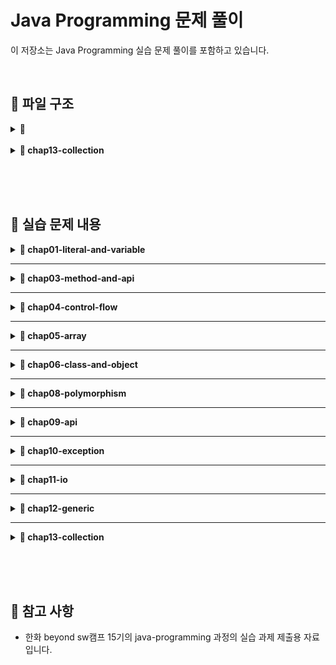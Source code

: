 # Java Programming 문제 풀이

이 저장소는 Java Programming 실습 문제 풀이를 포함하고 있습니다.

<br>

## 📂 파일 구조

<details>
<summary><strong>📂 </strong></summary>

<br>

<details>
<summary><strong>📂 chap01-literal-and-variable </strong></summary>
  
```
📂 chap01-literal-and-variable
 ├── 📂 level01.basic
 │   ├── Application1.java
 │   ├── Application2.java
 └── 📂 level02.normal
     ├── Application1.java
     └── Application2.java
```

</details>

<br>

<details>
<summary><strong>📂 chap03-method-and-api </strong></summary>

```
📂 chap03-method-and-api
 ├── 📂 level01.basic
 │   ├── Calculator.java
 │   └── Application.java
 └── 📂 level02.normal
     ├── RandomMaker.java
     └── Application.java
```

</details>

<br>

<details>
<summary><strong>📂 chap04-control-flow </strong></summary>
 
```
📂 chap04-control-flow
 ├── 📂 section01
 │   ├── 📂 level02.normal
 │   │   ├── Application1.java
 │   │   └── Application2.java
 │   ├── 📂 level03.hard
 │   │   ├── Application1.java
 │   │   └── Application2.java
 │   └── 📂 level04.advanced
 │       ├── Application1.java
 │       └── Application2.java
 └── 📂 section02
     ├── 📂 level02.normal
     │   ├── Application1.java
     │   ├── Application2.java
     │   └── Application3.java
     ├── 📂 level03.hard
     │   ├── Application1.java
     │   ├── Application2.java
     │   └── Application3.java
     └── 📂 level04.advanced
         └── Application1.java
```

</details>


<br>

<details>
<summary><strong>📂 chap05-array </strong></summary>
 
```
📂 chap05-array
 ├── 📂 section01.array
 │   ├── 📂 level02.normal
 │   │   ├── Application1.java
 │   │   └── Application2.java
 │   ├── 📂 level03.hard
 │   │   └── Application1.java
 │   └── 📂 level04.advanced
 │       ├── Application1.java
 │       └── Application2.java
 └── 📂 section02.demensional_array
     └── 📂 level03.hard
         └── Application1.java
```

</details>

<br>


<details>
<summary><strong>📂 chap06-class-and-object </strong></summary>
 
```

📂 chap06-class-and-object
 ├── 📂 level01.basic
 │   ├── 📂 student.model.dto
 │   │   └── StudentDTO.java
 │   └── 📂 student.run
 │       └── Application.java
 └── 📂 level02.normal
     ├── 📂 book.model.dto
     │   └── bookDTO.java
     └── 📂 book.run
         └── Application.java
```

</details>

<br>


<details>
<summary><strong>📂 chap08-polymorphism </strong></summary>
 
```

📂 chap08-polymorphism
 └── 📂 level01.basic
     ├── Shape.java
     ├── ShapeManager.java
     ├── Resizable.java
     ├── Circle.java
     ├── Rectangle.java
     ├── Triangle.java
     └── Application.java
```

</details>


<br>

<details>
<summary><strong>📂 chap09-api </strong></summary>
 
```

📂 chap09-api
 └── 📂 level01.basic
     ├── Application1.java
     └── Application2.java
```
</details>

<br>

<details>
<summary><strong>📂 chap10-exception </strong></summary>
 
```

📂 chap10-exception
 ├── 📂 level01.basic
 │   └── Application1.java
 └── 📂 level02.normal
     └── Application2.java
```

</details>

<br>

<details>
<summary><strong>📂 chap11-io </strong></summary>
 
```

📂 chap11-io
 ├── 📂 level01.basic
 │   ├── Application1.java
 │   └── Application2.java
 └── 📂 level02.normal
     └── Application.java
```

</details>


<br>

<details>
<summary><strong>📂 chap12-generic </strong></summary>
 
```

📂 chap12-generic
 └── 📂 level01.basic
     ├── Application1.java
     └── Application2.java
```

</details>

</details>


<br>

<details>
<summary><strong>📂 chap13-collection </strong></summary>
 
```

📂 chap13-collection
 └── 📂 level01.basic
     ├── Application1.java
     ├── Application2.java
     ├── Application3.java
     ├── Application4.java
     ├── Application5.java
     └── Application6.java
```

</details>

</details>






<br><br><br>

## 📄 실습 문제 내용


<details>
<summary><strong>📁 chap01-literal-and-variable</strong></summary>


<details>
<summary><strong>📂 - Level 01 - Basic</strong></summary>

**📌 문제 개요**

- **패키지:** `com.meowdule.level01.basic`
- **구현 클래스:**
  - `Application1.java`
    - 두 개의 정수를 선언하여 사칙연산을 수행하고 결과 출력
  - `Application2.java`
    - 사각형의 넓이와 둘레를 계산하여 출력
<details>
<summary>🛠 실행 예시</summary>

```
-- 출력 예시 - Application1 --
더하기 결과  : 50
빼기 결과 : -10
곱하기 결과 : 600
나누기한 몫 : 0
나누기한 나머지 : 20
```
```
-- 출력 예시 - Application2 --
면적 : 455.0
둘레 : 97.8
```

</details>

</details>

<br>

<details>

<summary><strong>📂 - Level 02 - Normal</strong></summary>

**📌 문제 개요**

- **패키지:** `com.meowdule.level02.normal`
- **구현 클래스:**
  - `Application1.java`
    - 문자 'a'의 유니코드 값을 출력
  - `Application2.java`
    - 국어, 수학, 영어 점수를 저장하고 총점과 평균을 정수로 변환하여 출력
<details>
<summary>🛠 실행 예시</summary>

```
-- 출력 예시 - Application1 --
문자 a의 unicode : 97
```
```
-- 출력 예시 - Application1 --
총점 : 201
평균 : 67
```

</details>

</details>



</details>

---


<details>
<summary><strong>📁 chap03-method-and-api</strong></summary>


<details>
<summary><strong>📂 - Level 01 - Basic</strong></summary>

**📌 문제 개요**

- **패키지:** `com.greedy.level01.basic`
- **구현 클래스:**
  - `Calculator.java`
    - `checkMethod()`: 메서드 호출 확인용
    - `sum1to10()`: 1부터 10까지의 합 반환
    - `checkMaxNumber(a, b)`: 두 수 중 큰 값 출력
    - `sumTwoNumber(a, b)`: 두 수의 합 반환
    - `minusTwoNumber(a, b)`: 두 수의 차 반환
  - `Application.java`
    - `main()`: `Calculator`의 모든 메서드를 호출하여 결과 출력

📄 **[문제 PDF 보기](pdf/chap03-method-and-api-practice-quiestion.com.greedy.level01.basic.pdf)**

<details>
<summary>🛠 실행 예시</summary>

```
메소드 호출 확인
1부터 10까지의 합 : 55
두 수 중 큰 수는 20이다.
10과 20의 합은 : 30
10과 5의 차는 : 5
```

</details>

</details>

<br>

<details>
<summary><strong>📂 - Level 02 - Normal</strong></summary>

**📌 문제 개요**

- **패키지:** `com.greedy.level02.normal`
- **구현 클래스:**
  - `RandomMaker.java`
    - `randomNumber(min, max)`: 최소값~최대값 범위의 난수 반환
    - `randomUpperAlphabet(length)`: 랜덤 대문자 문자열 반환
    - `rockPaperScissors()`: 가위, 바위, 보 중 하나 반환
    - `tossCoin()`: 동전 앞면 또는 뒷면 반환
  - `Application.java`
    - `main()`: `RandomMaker`의 모든 메서드를 호출하여 결과 출력

📄 **[문제 PDF 보기](pdf/chap03-method-and-api-practice-quiestion.com.greedy.level02.normal.pdf)**

<details>
<summary>🛠 실행 예시:</summary>

```
-35
SLDIBMELEA
가위
앞면
```
</details>

</details>



</details>

---

<details>
<summary><strong>📁 chap04-control-flow</strong></summary>

<details>
<summary><strong>📂 - section01.conditional</strong></summary>

<details>
<summary><strong>📂 - - Level 02 - Normal</strong></summary>

**📌 문제 개요**

- **패키지:** `com.meowdule.section01.conditional.level02.normal`
- **구현 클래스:**
  - `Application1.java`
    - 1~10 사이의 정수 입력 후 홀짝 판별
  - `Application2.java`
    - BMI(신체질량지수) 계산 후 결과 출력

<details>
<summary>🛠 실행 예시</summary>

```
-- 출력 예시 - Applicatoin1 --
1 ~ 10 사이 홀수의 경우 "홀수다."
1 ~ 10 사이 짝수의 경우 "짝수다."

단 1 ~ 10 이외의 정수의 경우 "반드시 1~10 사이의 정수를 입력해야 합니다."
```
```
-- 출력 예시 - Applicatoin2 --
저체중(20 미만)인 경우 "당신은 저체중 입니다.",
정상체중(20이상 25미만)인 경우 "당신은 정상체중 입니다.",
과제충(25이상 30미만)인 경우 "당신은 과체중 입니다.",
비만(30이상)인 경우 "당신은 비만 입니다."
```

</details>



</details>

<br>

<details>
<summary><strong>📂 - - Level 03 - Hard</strong></summary>

**📌 문제 개요**

- **패키지:** `com.meowdule.section01.conditional.level03.Hard`
- **구현 클래스:**
  - `Application1.java`
    - 두 개의 정수와 연산 기호를 입력받아 연산 수행
  - `Application2.java`
    - 입력한 과일 이름에 따른 가격 출력

<details>
<summary>🛠 실행 예시</summary>

```
-- 출력 예시 - Applicatoin1 --
4 + 3 = 7

단, 준비된 연산기호 외의 문자를 입력하는 경우 "입력하신 연산은 없습니다. 프로그램을 종료합니다."
```
```
-- 출력 예시 - Applicatoin2 --
바나나의 가격은 3000원 입니다.

단, 목록에 없는 과일을 입력 시 "준비된 상품이 없습니다."
```

</details>

</details>

<br>

<details>
<summary><strong>📂 - - Level 04 - Advanced</strong></summary>

**📌 문제 개요**

- **패키지:** `com.meowdule.section01.conditional.level04.Advanced`
- **구현 클래스:**
  - `Application1.java`
    - 3과목 점수를 입력받아 합격 여부 판단 및 이유 출력
  - `Application2.java`
    - 영업사원의 급여 계산 프로그램 구현

<details>
<summary>🛠 실행 예시</summary>

```
-- 출력 예시 - Applicatoin1 --
평균 점수 미달로 불합격입니다.
영어 점수 미달로 불합격입니다.
수학 점수 미달로 불합격입니다.
```
```
-- 출력 예시 - Applicatoin2 --
======================
매출액 : 20000000
보너스율 : 1%
월 급여 : 3000000
보너스 금액 : 200000
======================
총 급여 : 3200000
```

</details>

</details>

</details>

<br>

<details>
<summary><strong>📂 - section02.looping_and_branching</strong></summary>

<details>
<summary><strong>📂 - - Level 02 - Normal</strong></summary>

**📌 문제 개요**

- **패키지:** `com.meowdule.section02.looping_and_branching.level02.Normal`
- **구현 클래스:**
  - `Application1.java`
    - 입력된 문자열을 한 글자씩 출력
  - `Application2.java`
    - 알파벳 'a'부터 'z'까지 차례로 출력
  - `Application3.java`
    - 정수를 입력받아 홀짝에 따라 '수박수박' 패턴 출력

<details>
<summary>🛠 실행 예시</summary>

```
-- 출력 예시 - Applicatoin1 --
0 : a
1 : p
2 : p
3 : l
4 : e
```
```
-- 출력 예시 - Applicatoin2 --
abcdefghijklmnopqrstuvwxyz
```
```
-- 출력 예시 - Applicatoin2 --
수박수박수
```

</details>

</details>

<br>

<details>
<summary><strong>📂 - - Level 03 - Hard</strong></summary>

**📌 문제 개요**

- **패키지:** `com.meowdule.section02.looping_and_branching.level03.Hard`
- **구현 클래스:**
  - `Application1.java`
    - 입력한 정수가 소수인지 판별
  - `Application2.java`
    - 1~100 사이 난수 맞추기 게임 구현
  - `Application3.java`
    - 문자열과 검색할 문자 입력 후 해당 문자의 개수 출력

<details>
<summary>🛠 실행 예시</summary>

```
-- 출력 예시 - Applicatoin1 --
소수인 경우 "소수다."
소수가 아닌 경우 "소수가 아니다."

단, 2보다 큰 정수가 아닌 경우 "잘못 입력하셨습니다. 다시 입력하세요."
```
```
-- 출력 예시 - Applicatoin2 --
정수를 입력하세요 : 5
입력하신 정수보다 작습니다.
정수를 입력하세요 : 3
입력하신 정수보다 큽니다.
정수를 입력하세요 : 4
정답입니다. 3회만에 정답을 맞추셨습니다.
```
```
-- 출력 예시 - Applicatoin2 --
포함된 갯수 : 2개

단, 문자열에 영문자가 아닌 문자가 섞여 있는 경우에는
    검색할 문자를 입력받지 않고 "영문자가 아닌 문자가 포함되어 있습니다."
```

</details>


</details>

<br>

<details>
<summary><strong>📂 - - Level 04 - Advanced</strong></summary>

**📌 문제 개요**

- **패키지:** `com.meowdule.section02.looping_and_branching.level04.Advanced`
- **구현 클래스:**
  - `Application1.java`
    - 시저 암호 알고리즘 구현
      - 어떤 문장의 각 알파벳을 일정한 거리만큼 밀어서 다른 알파벳으로 바꾸는 암호화 방식을 시저 암호라고 합니다.

<details>
<summary>🛠 실행 예시</summary>

```
-- 출력 예시 - Applicatoin1 --
e F d
```


</details>

</details>

</details>

</details>

---

<details>
<summary><strong>📁 chap05-array</strong></summary>

<details>
<summary><strong>📂 - section01.array</strong></summary>

<details>
<summary><strong>📂 - - Level 02 - Normal</strong></summary>

**📌 문제 개요**

- **패키지:** `com.meowdule.section01.array.level02.normal`
- **구현 클래스:**
  - `Application1.java`
    - 문자열을 입력받아 문자 배열로 변환한 후 특정 문자의 개수를 찾는 프로그램
  - `Application2.java`
    - 주민등록번호를 입력받아 성별 자리 이후부터 *로 마스킹하는 프로그램

<details>
<summary>🛠 실행 예시</summary>

```
-- 출력 예시 - Applicatoin1 --
문자열을 하나 입력하세요 : helloworld 
검색할 문자를 입력하세요 : l 
입력하신 문자열 helloworld에서 찾으시는 문자 l은 3개 입니다.
```
```
-- 출력 예시 - Applicatoin2 --
주민등록번호를 입력하세요 : 990101-1234567 
990101-1******
```

</details>



</details>

<br>

<details>
<summary><strong>📂 - - Level 03 - Hard</strong></summary>

**📌 문제 개요**

- **패키지:** `com.meowule.section01.array.level03.hard`
- **구현 클래스:**
  - `Application1.java`
    - 홀수인 양의 정수를 입력받아 배열을 할당하고 대칭 형태의 값을 저장 후 출력

<details>
<summary>🛠 실행 예시</summary>

```
-- 출력 예시 - Applicatoin1 --
홀수인 양의 정수를 입력하세요 : 7 
1 2 3 4 3 2 1

단, 홀수가 아닌 수를 입력할 경우 "양수 혹은 홀수만 입력해야 합니다."
```
```
-- 출력 예시 - Applicatoin2 --

```

</details>

</details>

<br>

<details>
<summary><strong>📂 - - Level 04 - Advanced</strong></summary>

**📌 문제 개요**

- **패키지:** `com.meowdule.section01.array.level04.advanced`
- **구현 클래스:**
  - `Application1.java`
    - 중복되지 않는 1~45 사이의 랜덤한 6개 숫자를 생성하고 정렬하여 출력하는 로또 번호 생성기
  - `Application2.java`
    - 숫자 야구게임 구현 (4자리 중복 없는 숫자를 맞추는 게임)

<details>
<summary>🛠 실행 예시</summary>

```
-- 출력 예시 - Applicatoin1 --
3 7 15 21 35 42
```
```
-- 출력 예시 - Applicatoin2 --
10회 남으셨습니다. 
4자리 숫자를 입력하세요 : 1234 
아쉽네요 0S 2B 입니다. 
9회 남으셨습니다. 
4자리 숫자를 입력하세요 : 7416 
정답입니다.

단, 4자리 숫자 이외 입력의 경우 "4자리 숫자를 입력해야 합니다."
```

</details>

</details>

</details>

<br>

<details>
<summary><strong>📂 - section02.demensional_array</strong></summary>


<details>
<summary><strong>📂 - - Level 03 - Hard</strong></summary>

**📌 문제 개요**

- **패키지:** `com.meowdule.section02.demensional_array.level03.hard`
- **구현 클래스:**
  - `Application1.java`
    - 가로, 세로 길이를 입력받아 랜덤한 알파벳 대문자로 채운 2차원 배열을 생성 후 출력

<details>
<summary>🛠 실행 예시</summary>

```
-- 출력 예시 - Applicatoin1 --
 가로 행의 수를 입력하세요 : 5 
 세로 열의 수를 입력하세요 : 4

F H Z G W F O T O R X V W H J X W S S J

단 1 ~ 10 이외의 정수 입력의 경우 " 반드시 1~10까지의 정수를 입력해야 합니다. 다시 입력하세요."
```


</details>


</details>

<br>

</details>

</details>

---

<details>
<summary><strong>📁 chap06-class-and-object</strong></summary>

<details>
<summary><strong>📂 - level01.basic-student</strong></summary>

**📌 문제 개요**

- **패키지:** `com.greedy.level01.basic.student`
- **구현 클래스:**
  - `StudentDTO.java`
    - `StudentDTO()`: 기본 생성자
    - `StudentDTO(grade, classroom, name, kor, eng, math)`: 학생 정보 초기화 생성자
    - `getInformation()`: 학생 정보 및 평균 점수 출력
  - `Application.java`
    - `main()`: 최대 10명의 학생 정보를 입력받아 출력

📄 **[문제 PDF 보기](pdf/chap06-class-and-object-practice-2.pdf)**

<details>
<summary>🛠 실행 예시</summary>

```
-- 출력 예시 - Applicatoin --
학년 : 1 
반 : 5 
이름 : 홍길동 
국어점수 : 40 
영어점수 : 60 
수학점수 : 70 
계속 추가할 겁니까 ? (y/n) : y

학년 : 2 
반 : 1 
이름 : 김말똥 
국어점수 : 70 
영어점수 : 80 
수학점수 : 100 
계속 추가할 겁니까 ? (y/n) : y

학년=1, 반=5, 이름=홍길동, 국어=40, 영어=60, 수학=70, 평균=56 
학년=2, 반=1, 이름=김말똥, 국어=70, 영어=80, 수학=100, 평균=83 
학년=3, 반=3, 이름=강경순, 국어=100, 영어=75, 수학=86, 평균=87
```

</details>



</details>

<br>

<details>
<summary><strong>📂 - level02.normal-book</strong></summary>


**📌 문제 개요**

- **패키지:** `com.greedy.level02.normal.book`
- **구현 클래스:**
  - `BookDTO.java`
    - `BookDTO()`: 기본 생성자
    - `BookDTO(title, publisher, author)`: 3개 필드 초기화 생성자
    - `BookDTO(title, publisher, author, price, discountRate)`: 모든 필드 초기화 생성자
    - `setters / getters`: 필드 값 수정 및 반환
    - `printInformation()`: 필드 값 출력
  - `Application.java`
    - `main()`: `BookDTO`의 모든 메서드를 호출하여 결과 출력

📄 **[문제 PDF 보기](pdf/chap06-class-and-object-practice-1.pdf)**

<details>
<summary>🛠 실행 예시</summary>

```
-- 출력 예시 - Applicatoin --
null, null, null, 0, 0.0 
자바의 정석, 도우출판, 남궁성, 0, 0.0 
홍길동전, 활빈당, 허균, 5000000, 0.5

```


</details>


</details>

<br>

</details>


---

<details>
<summary><strong>📁 chap08-polymorphism </strong></summary>


<details>
<summary><strong>📂 - Level 01 - Basic</strong></summary>

**📌 문제 개요**

- **패키지:** `com.meowdule.level01.basic`
- **구현 클래스:**
  - `Shape.java`
    - `calculateArea()`: 도형의 넓이 계산 메소드 (추상 메소드)
    - `calculatePerimeter()`: 도형의 둘레 계산 메소드 (추상 메소드)
  - `Resizable.java`
    - `resize(double factor)`: 도형의 모든 속성을 인자만큼 곱해 크기를 조정하는 메소드
  - `Circle.java`
    - Shape 추상 클래스를 상속받고 Resizable 인터페이스를 구현하는 클래스
    - 속성: `radius` (반지름)
  - `Rectangle.java`
    - Shape 추상 클래스를 상속받고 Resizable 인터페이스를 구현하는 클래스
    - 속성: `width` (너비), `height` (높이)
  - `Triangle.java`
    - Shape 추상 클래스를 상속받고 Resizable 인터페이스를 구현하는 클래스
    - 속성: `base` (밑변), `height` (높이), `side1` (첫 번째 변), `side2` (두 번째 변), `side3` (세 번째 변)
  - `ShapeManager.java`
    - `addShape(Shape shape)`: 배열에 도형 추가 (배열 크기가 부족하면 2배로 확장하여 추가)
    - `removeShape(Shape shape)`: 배열에서 도형을 찾아 제거하고, 빈 인덱스를 없애기 위해 뒤쪽 도형을 앞으로 당김
    - `printAllShapes()`: 저장된 모든 도형의 이름, 넓이, 둘레를 출력
    - `getTotalArea()`: 저장된 모든 도형의 넓이 총합을 반환
    - `getTotalPerimeter()`: 저장된 모든 도형의 둘레 총합을 반환
  - `Application.java`
    - `main()`: 도형 객체(Circle, Rectangle, Triangle)를 생성 및 추가하고, 도형 정보 출력, 크기 조정 후 재출력, 도형 삭제 후 재출력하여 결과를 확인

<details>
<summary>🛠 실행 예시</summary>

```
===== 모든 도형 출력 =====
Shape: Circle
Area: 78.53981633974483
Perimeter: 31.41592653589793
Shape: Rectangle
Area: 20.0
Perimeter: 18.0
Shape: Triangle
Area: 6.0
Perimeter: 12.0
총 넓이 출력 : 104.53981633974483
총 둘레 출력 : 61.41592653589793
===== 크기 조정 후 모든 도형 출력 =====
Shape: Circle
Area: 314.1592653589793
Perimeter: 62.83185307179586
Shape: Rectangle
Area: 80.0
Perimeter: 36.0
Shape: Triangle
Area: 24.0
Perimeter: 24.0
총 넓이 출력 : 418.1592653589793
총 둘레 출력 : 122.83185307179586
===== Circle 삭제 후 모든 도형 출력 =====
Shape: Rectangle
Area: 80.0
Perimeter: 36.0
Shape: Triangle
Area: 24.0
Perimeter: 24.0
총 넓이 출력 : 104.0
총 둘레 출력 : 60.0
```

</details>

</details>

</details>

---

<details>
<summary><strong>📁 chap09-api</strong></summary>


<details>
<summary><strong>📂 - Level 01 - Basic</strong></summary>

**📌 문제 개요**

- **패키지:** `com.meowdule.level01.basic`
- **구현 클래스:**
- **구현 클래스:**
  - `Application1.java`
    - 사용자로부터 입력받은 텍스트에서 공백을 기준으로 단어를 분리한 후, <br> 각 단어의 첫 글자를 대문자로 변환하여 변환된 문자열과 전체 단어 개수를 출력 <br>(String과 StringBuilder 활용)
  - `Application2.java`
    - 사용자로부터 입력받은 텍스트에서 영문자만 대소문자 구분 없이 단어의 빈도를 계산한 후, <br>각 단어의 빈도와 가장 자주 등장하는 단어(및 등장 횟수)를 출력 <br>(String과 StringBuilder 활용)

<details>
<summary>🛠 실행 예시</summary>

```
-- 출력 예시 - Application1 --
문자열 입력 : I will be a good developer.
변환된 문자열: I Will Be A Good Developer.
총 단어 개수: 6
```
```
-- 출력 예시 - Application2 --
문자열 입력 : hello world Hello everyone! 안녕하세요 반갑습니다
===== 단어 빈도 =====
hello: 2
world: 1
everyone: 1
가장 빈도 높은 단어 : hello (2 번)
```

</details>

</details>

</details>

---

<details>
<summary><strong>📁 chap10-exception</strong></summary>

<details>
<summary><strong>📂 - Level 01 - Basic</strong></summary>

### 📌 여러 예외 처리

- **패키지:** `com.ohgiraffers.level01.basic`
- **구현 클래스:**
  - `Application1.java`
    - 사용자로부터 두 개의 정수를 입력받아 나눗셈을 수행하는 프로그램을 작성
    - 정수가 아닌 값을 입력받을 경우와 나누는 수가 0일 경우의 예외 처리
    - 마지막에는 항상 실행되는 메시지를 출력

<details>
<summary>🛠 실행 예시</summary>

```
----- 입출력 예시 1 -----
분자 입력 : 10
분모 입력 : 2

결과 : 5
실행이 완료되었습니다.

----- 입출력 예시 2 -----
분자 입력 : 십

오류 : 유효한 정수를 입력하세요.
실행이 완료되었습니다.

----- 입출력 예시 3 -----
분자 입력 : 10
분모 입력 : 0

오류 : 0으로 나누는 것은 허용되지 않습니다.
실행이 완료되었습니다.
```

</details>

</details>

<br>

<details>
<summary><strong>📂 - Level 02 - Normal</strong></summary>

### 📌 사용자 정의 예외

- **패키지:** `com.ohgiraffers.level01.basic`
- **구현 클래스:**
  - `Application2.java`
    - 생년월일을 입력 받아 만 20세 미만일 경우 `InvalidAgeException` 사용자 정의 예외 발생

<details>
<summary>🛠 실행 예시</summary>

```
----- 입출력 예시 1 -----
생년월일 입력 (yyyy-MM-dd 양식으로 작성) : 2014-05-05

만 20세 미만은 입장 불가입니다.

----- 입출력 예시 2 -----
생년월일 입력 (yyyy-MM-dd 양식으로 작성) : 1994-05-05

입장하셔도 됩니다.

----- 입출력 예시 3 -----
생년월일 입력 (yyyy-MM-dd 양식으로 작성) : 2000-14-15

날짜 양식을 잘못 입력하셨습니다.
```

</details>

</details>

</details>

---

<details>
<summary><strong>📁 chap11-io</strong></summary>

<details>
<summary><strong>📂 - Level 01 - Basic</strong></summary>

### 📌 파일 읽기 예외 처리

- **패키지:** `com.ohgiraffers.level01.basic`
- **구현 클래스:**
  - `Application1.java`
    - 사용자로부터 파일 이름을 입력받아 해당 파일을 읽고 내용을 출력하는 프로그램 작성
    - 파일이 존재하지 않을 경우 예외 처리
  - `Application2.java`
    - 사용자로부터 입력받은 파일의 내용을 읽어 새로운 파일에 복사하는 프로그램 작성
    - 원본 파일이 존재하지 않을 경우 예외 처리

<details>
<summary>🛠 실행 예시</summary>

```
----- Application1 입출력 예시 -----
----- 입출력 예시 1 -----
파일 이름을 입력하세요 : hello.txt

===== 파일 내용 출력 =====
안녕하세요. 반갑습니다. 제 이름은 홍길동입니다.

----- 입출력 예시 2 -----
파일 이름을 입력하세요 : unknown.txt

오류 : 해당 이름을 가진 파일이 없습니다.
```
```
----- Application2 입출력 예시 -----
----- 입출력 예시 1 -----
원본 파일의 이름을 입력하세요 : origin.txt
복사 파일의 이름을 입력하세요 : copy.txt

파일 복사가 성공적으로 완료 되었습니다.

----- 입출력 예시 2 -----
원본 파일의 이름을 입력하세요 : origin2.txt
복사 파일의 이름을 입력하세요 : copy2.txt

오류 : origin2.txt (지정된 파일을 찾을 수 없습니다)
```

</details>

</details>

<br>

<details>
<summary><strong>📂 - Level 02 - Normal</strong></summary>

### 📌 파일 병합

- **패키지:** `com.ohgiraffers.level02.normal`
- **구현 클래스:**
  - `Application.java`
    - 여러 개의 텍스트 파일을 하나의 파일로 병합하는 프로그램 작성
    - `BufferedReader`와 `BufferedWriter` 사용

<details>
<summary>🛠 실행 예시</summary>

```
병합할 파일의 개수 입력 : 3
1 번째 파일 이름 입력 : test.txt
2 번째 파일 이름 입력 : test2.txt
3 번째 파일 이름 입력 : test3.txt
병합 될 파일명 입력 : result.txt
파일 병합이 완료 되었습니다.
```
```
병합할 파일의 개수 입력 : 2
1 번째 파일 이름 입력 : test.txt
2 번째 파일 이름 입력 : test4.txt
병합 될 파일명 입력 : result.txt
오류 : test4.txt (지정된 파일을 찾을 수 없습니다)
```

</details>

</details>

</details>

---

<details>
<summary><strong>📁 chap12-generic</strong></summary>


<details>
<summary><strong>📂 - Level 01 - Basic</strong></summary>

</details>

</details>

</details>



---

<details>
<summary><strong>📁 chap13-collection</strong></summary>


<details>
<summary><strong>📂 - Level 01 - Basic</strong></summary>

<details>
<summary><strong>-- 📌 점수 평균 구하기</strong></summary>

- **패키지:** `com.ohgiraffers.level01.basic`
- **구현 클래스:**
  - `Application1.java`
    - 학생들의 점수를 입력받아 저장한 후, 평균 점수를 계산하여 출력하는 프로그램 작성

<details>
<summary>🛠 실행 예시</summary>

```
학생 성적 : 100
추가 입력하려면 y : y
학생 성적 : 95
추가 입력하려면 y : Y
학생 성적 : 66
추가 입력하려면 y : y
학생 성적 : 79
추가 입력하려면 y : n
학생 인원 : 4
평균 점수 : 85.0
```

</details>

</details>

<br>

<details>
<summary><strong> -- 📌 최근 방문한 URL 기록</strong></summary>

- **패키지:** `com.ohgiraffers.level01.basic`
- **구현 클래스:**
  - `Application2.java`
    - 사용자가 방문한 웹사이트 URL을 입력받아 저장하고, 최근 5개의 URL을 출력하는 프로그램 작성

<details>
<summary>🛠 실행 예시</summary>

```
방문 URL을 입력하세요 (단, exit를 입력하면 종료) : https://www.google.com/
최근 방문 url : [https://www.google.com/]
방문 URL을 입력하세요 (단, exit를 입력하면 종료) : https://github.com/
최근 방문 url : [https://github.com/, https://www.google.com/]
방문 URL을 입력하세요 (단, exit를 입력하면 종료) : https://www.notion.so/
최근 방문 url : [https://www.notion.so/, https://github.com/, https://www.google.com/]
방문 URL을 입력하세요 (단, exit를 입력하면 종료) : https://www.naver.com/
최근 방문 url : [https://www.naver.com/, https://www.notion.so/, https://github.com/, https://www.google.com/]
방문 URL을 입력하세요 (단, exit를 입력하면 종료) : https://github.com/
최근 방문 url : [https://github.com/, https://www.naver.com/, https://www.notion.so/, https://github.com/, https://www.google.com/]
방문 URL을 입력하세요 (단, exit를 입력하면 종료) : https://www.google.com/
최근 방문 url : [https://www.google.com/, https://github.com/, https://www.naver.com/, https://www.notion.so/, https://github.com/]
방문 URL을 입력하세요 (단, exit를 입력하면 종료) : exit
```

</details>


</details>


<br>

<details>
<summary><strong> -- 📌 대기 줄 시뮬레이션</strong></summary>


- **패키지:** `com.ohgiraffers.level01.basic`
- **구현 클래스:**
  - `Application3.java`
    - 대기 고객을 관리하는 큐(queue) 시뮬레이션 프로그램 작성

<details>
<summary>🛠 실행 예시</summary>

```
대기 고객 이름 입력 (다음 고객으로 넘어가려면 'next', 종료하려면 'exit'): 유관순
유관순 고객님 대기 등록 되었습니다.
대기 고객 이름 입력 (다음 고객으로 넘어가려면 'next', 종료하려면 'exit'): 홍길동
홍길동 고객님 대기 등록 되었습니다.
대기 고객 이름 입력 (다음 고객으로 넘어가려면 'next', 종료하려면 'exit'): next
유관순 고객님 차례입니다.
대기 고객 이름 입력 (다음 고객으로 넘어가려면 'next', 종료하려면 'exit'): 신사임당
신사임당 고객님 대기 등록 되었습니다.
대기 고객 이름 입력 (다음 고객으로 넘어가려면 'next', 종료하려면 'exit'): next
홍길동 고객님 차례입니다.
대기 고객 이름 입력 (다음 고객으로 넘어가려면 'next', 종료하려면 'exit'): next
신사임당 고객님 차례입니다.
대기 고객 이름 입력 (다음 고객으로 넘어가려면 'next', 종료하려면 'exit'): next
대기 고객이 없습니다.
대기 고객 이름 입력 (다음 고객으로 넘어가려면 'next', 종료하려면 'exit'): exit
```

</details>

</details>


<br>

<details>
<summary><strong> -- 📌 학생 ID 관리</strong></summary>

- **패키지:** `com.ohgiraffers.level01.basic`
- **구현 클래스:**
  - `Application4.java`
    - 중복되지 않는 학생 ID를 관리하는 프로그램 작성

<details>
<summary>🛠 실행 예시</summary>

```
학생 ID 입력('exit' 입력 시 종료): hello
ID가 추가 되었습니다.
학생 ID 입력('exit' 입력 시 종료): java
ID가 추가 되었습니다.
학생 ID 입력('exit' 입력 시 종료): programmer
ID가 추가 되었습니다.
학생 ID 입력('exit' 입력 시 종료): java
이미 등록 된 ID입니다.
학생 ID 입력('exit' 입력 시 종료): exit
모든 학생의 ID : [java, programmer, hello]
```

</details>


</details>




<br>

<details>
<summary><strong> -- 📌 사전순 단어 정렬</strong></summary>

- **패키지:** `com.ohgiraffers.level01.basic`
- **구현 클래스:**
  - `Application5.java`
    - 입력된 단어들을 사전순으로 정렬하는 프로그램 작성

<details>
<summary>🛠 실행 예시</summary>

```
단어 입력 ('exit' 입력 시 종료): 안녕
단어 입력 ('exit' 입력 시 종료): java
단어 입력 ('exit' 입력 시 종료): collection
단어 입력 ('exit' 입력 시 종료): 프로그래밍
단어 입력 ('exit' 입력 시 종료): exit
정렬 된 단어 : [collection, java, 안녕, 프로그래밍]
```

</details>


</details>

<br>

<details>
<summary><strong> -- 📌 전화번호부 관리</strong></summary>

- **패키지:** `com.ohgiraffers.level01.basic`
- **구현 클래스:**
  - `Application6.java`
    - 이름을 입력하면 전화번호를 검색할 수 있는 프로그램 작성

<details>
<summary>🛠 실행 예시</summary>

```
이름과 전화번호를 띄어쓰기 기준으로 입력하세요 (검색하려면 'search', 종료하려면 'exit'): 홍길동010-1234-5678
입력이 잘못 되었습니다. 다음 양식으로 입력해주세요 : <이름> <전화번호>
이름과 전화번호를 띄어쓰기 기준으로 입력하세요 (검색하려면 'search', 종료하려면 'exit'): 홍길동 010-1234-5678
추가 완료 : 홍길동 010-1234-5678
이름과 전화번호를 띄어쓰기 기준으로 입력하세요 (검색하려면 'search', 종료하려면 'exit'): 유관순 010-9876-5432
추가 완료 : 유관순 010-9876-5432
이름과 전화번호를 띄어쓰기 기준으로 입력하세요 (검색하려면 'search', 종료하려면 'exit'): search
검색 할 이름 : 유관순
유관순씨의 전화번호 : 010-9876-5432
이름과 전화번호를 띄어쓰기 기준으로 입력하세요 (검색하려면 'search', 종료하려면 'exit'): search
검색 할 이름 : 이순신
이순신씨의 번호는 등록 되어 있지 않습니다.
이름과 전화번호를 띄어쓰기 기준으로 입력하세요 (검색하려면 'search', 종료하려면 'exit'): exit
```



</details>

</details>


</details>


</details>





<br><br><br>

## 📌 참고 사항

- 한화 beyond sw캠프 15기의 java-programming 과정의 실습 과제 제출용 자료 입니다.

